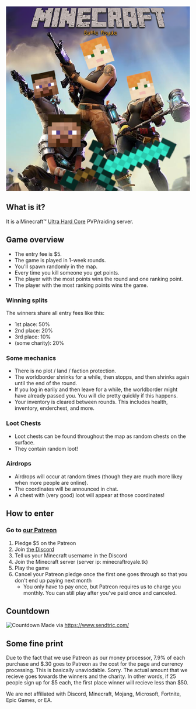 ![epic game](battleroyale-cropped.png)

## What is it?
It is a Minecraft™️ [Ultra Hard Core](https://minecraft.gamepedia.com/Ultra_Hardcore) PVP/raiding server.

## Game overview
- The entry fee is $5.
- The game is played in 1-week rounds.
- You'll spawn randomly in the map.
- Every time you kill someone you get points.
- The player with the most points wins the round and one ranking point.
- The player with the most ranking points wins the game.

### Winning splits
The winners share all entry fees like this:
- 1st place: 50%
- 2nd place: 20%
- 3rd place: 10%
- (some charity): 20%

### Some mechanics
- There is no plot / land / faction protection.
- The worldborder shrinks for a while, then stopps, and then shrinks again until the end of the round.
- If you log in earily and then leave for a while, the worldborder might have already passed you. You will die pretty quickly if this happens.
- Your inventory is cleared between rounds. This includes health, inventory, enderchest, and more.

### Loot Chests
- Loot chests can be found throughout the map as random chests on the surface.
- They contain random loot!

### Airdrops
- Airdrops will occur at random times (though they are much more likey when more people are online).
- The coordinates will be announced in chat.
- A chest with (very good) loot will appear at those coordinates!

## How to enter
### Go to [our Patreon](https://www.patreon.com/minecraftroyale)
1. Pledge $5 on the Patreon
2. Join [the Discord](https://discord.gg/invalid)
3. Tell us your Minecraft username in the Discord
4. Join the Minecraft server (server ip: minecraftroyale.tk)
5. Play the game
6. Cancel your Patreon pledge once the first one goes through so that you don't end up paying next month
   - You only have to pay once, but Patreon requires us to charge you monthly. You can still play after you've paid once and canceled. 


## Countdown

![Countdown](http://gen.sendtric.com/countdown/3uc0e2p4s7)
Made via https://www.sendtric.com/

## Some fine print
Due to the fact that we use Patreon as our money processor, 7.9% of each purchase and $.30 goes to Patreon as the cost for the page and currency processing. This is basically unaviodable. Sorry. The actual amount that we recieve goes towards the winners and the charity. In other words, if 25 people sign up for $5 each, the first place winner will recieve less than $50.

We are not affiliated with Discord, Minecraft, Mojang, Microsoft, Fortnite, Epic Games, or EA.
